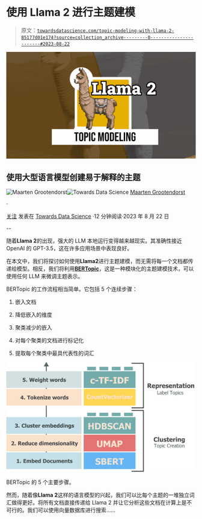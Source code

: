 # 使用 Llama 2 进行主题建模

> 原文：[`towardsdatascience.com/topic-modeling-with-llama-2-85177d01e174?source=collection_archive---------0-----------------------#2023-08-22`](https://towardsdatascience.com/topic-modeling-with-llama-2-85177d01e174?source=collection_archive---------0-----------------------#2023-08-22)

![](img/31f5e2196198d26e5295ae70660d720c.png)

## 使用大型语言模型创建易于解释的主题

[](https://medium.com/@maartengrootendorst?source=post_page-----85177d01e174--------------------------------)![Maarten Grootendorst](https://medium.com/@maartengrootendorst?source=post_page-----85177d01e174--------------------------------)[](https://towardsdatascience.com/?source=post_page-----85177d01e174--------------------------------)![Towards Data Science](https://towardsdatascience.com/?source=post_page-----85177d01e174--------------------------------) [Maarten Grootendorst](https://medium.com/@maartengrootendorst?source=post_page-----85177d01e174--------------------------------)

·

[关注](https://medium.com/m/signin?actionUrl=https%3A%2F%2Fmedium.com%2F_%2Fsubscribe%2Fuser%2F22405c3b2875&operation=register&redirect=https%3A%2F%2Ftowardsdatascience.com%2Ftopic-modeling-with-llama-2-85177d01e174&user=Maarten+Grootendorst&userId=22405c3b2875&source=post_page-22405c3b2875----85177d01e174---------------------post_header-----------) 发表在 [Towards Data Science](https://towardsdatascience.com/?source=post_page-----85177d01e174--------------------------------) ·12 分钟阅读·2023 年 8 月 22 日

--

[](https://medium.com/m/signin?actionUrl=https%3A%2F%2Fmedium.com%2F_%2Fbookmark%2Fp%2F85177d01e174&operation=register&redirect=https%3A%2F%2Ftowardsdatascience.com%2Ftopic-modeling-with-llama-2-85177d01e174&source=-----85177d01e174---------------------bookmark_footer-----------)

随着**Llama 2**的出现，强大的 LLM 本地运行变得越来越现实。其准确性接近 OpenAI 的 GPT-3.5，这在许多应用场景中表现良好。

在本文中，我们将探讨如何使用**Llama2**进行主题建模，而无需将每一个文档都传递给模型。相反，我们将利用[**BERTopic**](https://github.com/MaartenGr/BERTopic)，这是一种模块化的主题建模技术，可以使用任何 LLM 来微调主题表示。

BERTopic 的工作流程相当简单。它包括 5 个连续步骤：

1.  嵌入文档

1.  降低嵌入的维度

1.  聚类减少的嵌入

1.  对每个聚类的文档进行标记化

1.  提取每个聚类中最具代表性的词汇

![](img/63a385b329d173ae7fc70aa9fa1b4182.png)

BERTopic 的 5 个主要步骤。

然而，随着像**Llama 2**这样的语言模型的兴起，我们可以比每个主题的一堆独立词汇做得更好。将所有文档直接传递给 Llama 2 并让它分析这些文档在计算上是不可行的。我们可以使用向量数据库进行搜索……
